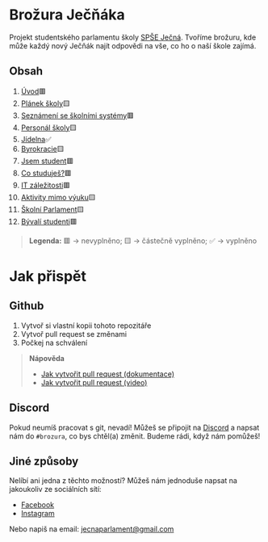 # Brožura Ječňáka
Projekt studentského parlamentu školy [SPŠE Ječná](https://www.spsejecna.cz/).
Tvoříme brožuru, kde může každý nový Ječňák najít odpovědi na vše, co ho o naší škole zajímá. 

## Obsah
1) [Úvod](Obsah/1_Uvod.md)🟥
2) [Plánek školy](Obsah/2_Planek_skoly.md)🟨
3) [Seznámení se školními systémy](Obsah/3_Skolni_systemy.md)🟥
4) [Personál školy](Obsah/4_Personal_skoly.md)🟨
5) [Jídelna](Obsah/5_Jidelna.md)✅
6) [Byrokracie](Obsah/6_Byrokracie.md)🟨
7) [Jsem student](Obsah/7_Jsem_student.md)🟥
8) [Co studuješ?](Obsah/8_Obory.md)🟥
9) [IT záležitosti](Obsah/9_IT_zalezitosti.md)🟥
10) [Aktivity mimo výuku](Obsah/10_Mimovyukove_aktivity.md)🟨
11) [Školní Parlament](Obsah/11_Parlament_skoly.md)🟨
12) [Bývalí studenti](Obsah/12_Byvali_studenti.md)🟥

> **Legenda:** 🟥 -> nevyplněno; 🟨 -> částečně vyplněno; ✅ -> vyplněno

# Jak přispět

## Github
1) Vytvoř si vlastní kopii tohoto repozitáře
2) Vytvoř pull request se změnami
3) Počkej na schválení

> **Nápověda**
> - [Jak vytvořit pull request (dokumentace)](https://docs.github.com/en/github/collaborating-with-issues-and-pull-requests/creating-a-pull-request)
> - [Jak vytvořit pull request (video)](https://youtu.be/8lGpZkjnkt4)



## Discord
Pokud neumíš pracovat s git, nevadí! 
Můžeš se připojit na [Discord](https://discord.gg/KkdNSGdSv9) a napsat nám do `#brozura`, co bys chtěl(a) změnit. Budeme rádi, když nám pomůžeš!

## Jiné způsoby
Nelíbí ani jedna z těchto možností? Můžeš nám jednoduše napsat na jakoukoliv ze sociálních sítí:
- [Facebook](https://www.facebook.com/parlamentjecna)
- [Instagram](https://www.instagram.com/jecnaparlament/)

Nebo napiš na email: [jecnaparlament@gmail.com](mailto:jecnaparlament.com)


